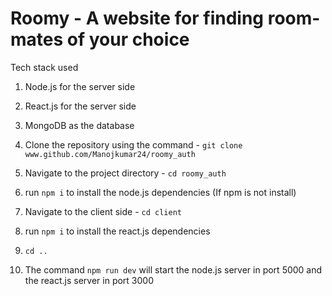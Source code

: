 # Roomy - A website for finding room-mates of your choice

Tech stack used  

1. Node.js for the server side  
2. React.js for the server side  
3. MongoDB as the database  


1. Clone the repository using the command - `git clone www.github.com/Manojkumar24/roomy_auth`
2. Navigate to the project directory - `cd roomy_auth`
3. run `npm i` to install the node.js dependencies (If npm is not install)
4. Navigate to the client side - `cd client`
5. run `npm i` to install the react.js dependencies
6. `cd ..`
7. The command `npm run dev` will start the node.js server in port 5000 and the react.js server in port 3000
